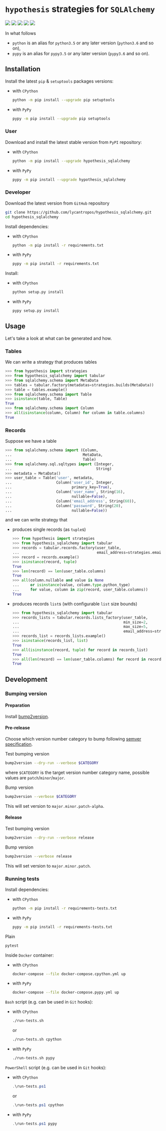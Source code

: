 `hypothesis` strategies for `SQLAlchemy`
========================================

[![](https://travis-ci.org/lycantropos/hypothesis_sqlalchemy.svg?branch=master)](https://travis-ci.org/lycantropos/hypothesis_sqlalchemy "Travis CI")
[![](https://dev.azure.com/lycantropos/hypothesis_sqlalchemy/_apis/build/status/lycantropos.hypothesis_sqlalchemy?branchName=master)](https://dev.azure.com/lycantropos/hypothesis_sqlalchemy/_build/latest?branchName=master "Azure Pipelines")
[![](https://codecov.io/gh/lycantropos/hypothesis_sqlalchemy/branch/master/graph/badge.svg)](https://codecov.io/gh/lycantropos/hypothesis_sqlalchemy "Codecov")
[![](https://img.shields.io/github/license/lycantropos/hypothesis_sqlalchemy.svg)](https://github.com/lycantropos/hypothesis_sqlalchemy/blob/master/LICENSE "License")
[![](https://badge.fury.io/py/hypothesis-sqlalchemy.svg)](https://badge.fury.io/py/hypothesis-sqlalchemy "PyPI")

In what follows
- `python` is an alias for `python3.5` or any later
version (`python3.6` and so on),
- `pypy` is an alias for `pypy3.5` or any later
version (`pypy3.6` and so on).

Installation
------------

Install the latest `pip` & `setuptools` packages versions:
- with `CPython`
  ```bash
  python -m pip install --upgrade pip setuptools
  ```
- with `PyPy`
  ```bash
  pypy -m pip install --upgrade pip setuptools
  ```

### User

Download and install the latest stable version from `PyPI` repository:
- with `CPython`
  ```bash
  python -m pip install --upgrade hypothesis_sqlalchemy
  ```
- with `PyPy`
  ```bash
  pypy -m pip install --upgrade hypothesis_sqlalchemy
  ```

### Developer

Download the latest version from `GitHub` repository
```bash
git clone https://github.com/lycantropos/hypothesis_sqlalchemy.git
cd hypothesis_sqlalchemy
```

Install dependencies:
- with `CPython`
  ```bash
  python -m pip install -r requirements.txt
  ```
- with `PyPy`
  ```bash
  pypy -m pip install -r requirements.txt
  ```

Install:
- with `CPython`
  ```bash
  python setup.py install
  ```
- with `PyPy`
  ```bash
  pypy setup.py install
  ```

Usage
-----

Let's take a look at what can be generated and how.

### Tables

We can write a strategy that produces tables
```python
>>> from hypothesis import strategies
>>> from hypothesis_sqlalchemy import tabular
>>> from sqlalchemy.schema import MetaData
>>> tables = tabular.factory(metadatas=strategies.builds(MetaData))
>>> table = tables.example()
>>> from sqlalchemy.schema import Table
>>> isinstance(table, Table)
True
>>> from sqlalchemy.schema import Column
>>> all(isinstance(column, Column) for column in table.columns)
True

```

### Records

Suppose we have a table
```python
>>> from sqlalchemy.schema import (Column,
...                                MetaData,
...                                Table)
>>> from sqlalchemy.sql.sqltypes import (Integer,
...                                      String)
>>> metadata = MetaData()
>>> user_table = Table('user', metadata,
...                    Column('user_id', Integer,
...                           primary_key=True),
...                    Column('user_name', String(16),
...                           nullable=False),
...                    Column('email_address', String(60)),
...                    Column('password', String(20),
...                           nullable=False))

```
and we can write strategy that
* produces single records (as `tuple`s)
    ```python
    >>> from hypothesis import strategies
    >>> from hypothesis_sqlalchemy import tabular
    >>> records = tabular.records.factory(user_table, 
    ...                                   email_address=strategies.emails())
    >>> record = records.example()
    >>> isinstance(record, tuple)
    True
    >>> len(record) == len(user_table.columns)
    True
    >>> all(column.nullable and value is None
    ...     or isinstance(value, column.type.python_type) 
    ...     for value, column in zip(record, user_table.columns))
    True
  
    ```
* produces records `list`s (with configurable `list` size bounds)
    ```python
    >>> from hypothesis_sqlalchemy import tabular
    >>> records_lists = tabular.records.lists_factory(user_table,
    ...                                               min_size=2,
    ...                                               max_size=5, 
    ...                                               email_address=strategies.emails())
    >>> records_list = records_lists.example()
    >>> isinstance(records_list, list)
    True
    >>> all(isinstance(record, tuple) for record in records_list)
    True
    >>> all(len(record) == len(user_table.columns) for record in records_list)
    True

    ```

Development
-----------

### Bumping version

#### Preparation

Install
[bump2version](https://github.com/c4urself/bump2version#installation).

#### Pre-release

Choose which version number category to bump following [semver
specification](http://semver.org/).

Test bumping version
```bash
bump2version --dry-run --verbose $CATEGORY
```

where `$CATEGORY` is the target version number category name, possible
values are `patch`/`minor`/`major`.

Bump version
```bash
bump2version --verbose $CATEGORY
```

This will set version to `major.minor.patch-alpha`. 

#### Release

Test bumping version
```bash
bump2version --dry-run --verbose release
```

Bump version
```bash
bump2version --verbose release
```

This will set version to `major.minor.patch`.

### Running tests

Install dependencies:
- with `CPython`
  ```bash
  python -m pip install -r requirements-tests.txt
  ```
- with `PyPy`
  ```bash
  pypy -m pip install -r requirements-tests.txt
  ```

Plain
```bash
pytest
```

Inside `Docker` container:
- with `CPython`
  ```bash
  docker-compose --file docker-compose.cpython.yml up
  ```
- with `PyPy`
  ```bash
  docker-compose --file docker-compose.pypy.yml up
  ```

`Bash` script (e.g. can be used in `Git` hooks):
- with `CPython`
  ```bash
  ./run-tests.sh
  ```
  or
  ```bash
  ./run-tests.sh cpython
  ```

- with `PyPy`
  ```bash
  ./run-tests.sh pypy
  ```

`PowerShell` script (e.g. can be used in `Git` hooks):
- with `CPython`
  ```powershell
  .\run-tests.ps1
  ```
  or
  ```powershell
  .\run-tests.ps1 cpython
  ```
- with `PyPy`
  ```powershell
  .\run-tests.ps1 pypy
  ```

